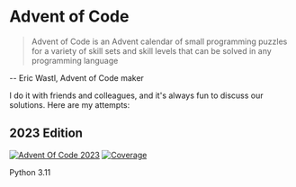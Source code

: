 # Advent of Code

> Advent of Code is an Advent calendar of small programming puzzles for a variety of skill sets and skill levels that can be solved in any programming language

-- Eric Wastl, Advent of Code maker

I do it with friends and colleagues, and it's always fun to discuss our solutions. Here are my attempts:

## 2023 Edition

[![Advent Of Code 2023](https://github.com/theophanevie/aoc/actions/workflows/test.yml/badge.svg?branch=master)](https://github.com/theophanevie/aoc/actions/workflows/test.yml)
[![Coverage](https://theophanevie.github.io/aoc/coverage.svg?raw=true)](https://github.com/theophanevie/aoc/actions/workflows/test.yml)


Python 3.11
